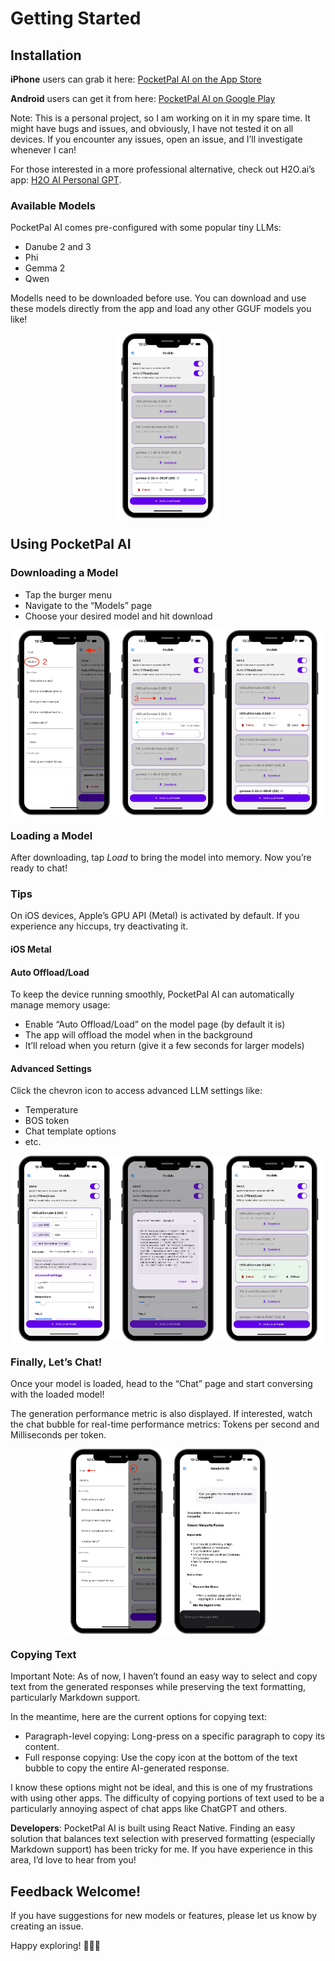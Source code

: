 # Getting Started

## Installation

**iPhone** users can grab it here: [PocketPal AI on the App Store](https://apps.apple.com/us/app/pocketpal-ai/id6502579498)

**Android** users can get it from here: [PocketPal AI on Google Play](https://play.google.com/store/apps/details?id=com.pocketpalai)

Note: This is a personal project, so I am working on it in my spare time. It might have bugs and issues, and obviously, I have not tested it on all devices. If you encounter any issues, open an issue, and I’ll investigate whenever I can!

For those interested in a more professional alternative, check out H2O.ai’s app: [H2O AI Personal GPT](https://apps.apple.com/us/app/h2o-ai-personal-gpt/id6504365990).

### Available Models
PocketPal AI comes pre-configured with some popular tiny LLMs:

- Danube 2 and 3
- Phi
- Gemma 2
- Qwen

Modells need to be downloaded before use. You can download and use these models directly from the app and load any other GGUF models you like!

<div style="display: flex; justify-content: center;">
    <img src="../assets/models_page.webp" alt="Models Page" style="width: 33%;">
</div>

## Using PocketPal AI

### Downloading a Model

- Tap the burger menu
- Navigate to the “Models” page
- Choose your desired model and hit download


<div style="display: flex; justify-content: center;">
    <img src="../assets/add_model_1.webp" alt="Navigate to Models Page" style="width: 33%;">
    <img src="../assets/add_model_2.webp" alt="Download a Model" style="width: 33%;">
    <img src="../assets/add_model_3.webp" alt="Load a Model" style="width: 33%;">
</div>

### Loading a Model
After downloading, tap *Load* to bring the model into memory. Now you’re ready to chat!

### Tips

On iOS devices, Apple’s GPU API (Metal) is activated by default. If you experience any hiccups, try deactivating it.

#### iOS Metal

#### Auto Offload/Load

To keep the device running smoothly, PocketPal AI can automatically manage memory usage:

- Enable “Auto Offload/Load” on the model page (by default it is)
- The app will offload the model when in the background
- It’ll reload when you return (give it a few seconds for larger models)

#### Advanced Settings

Click the chevron icon to access advanced LLM settings like:

- Temperature
- BOS token
- Chat template options
- etc.

<div style="display: flex;  justify-content: center;">
    <img src="../assets/model_config_1.webp" alt="Navigate to Models Page" style="width: 33%;">
    <img src="../assets/model_config_2.webp" alt="Download a Model" style="width: 33%;">
    <img src="../assets/model_load.webp" alt="Load a Model" style="width: 33%;">
</div>

### Finally, Let’s Chat!

Once your model is loaded, head to the “Chat” page and start conversing with the loaded model!

The generation performance metric is also displayed. If interested, watch the chat bubble for real-time performance metrics: Tokens per second and Milliseconds per token.

<div style="display: flex; justify-content: center;">
    <img src="../assets/chat_1.webp" alt="Navigate to Models Page" style="width: 33%;">
    <img src="../assets/chat_2.webp" alt="Download a Model" style="width: 33%;">
</div>

### Copying Text

Important Note: As of now, I haven’t found an easy way to select and copy text from the generated responses while preserving the text formatting, particularly Markdown support.

In the meantime, here are the current options for copying text:
- Paragraph-level copying: Long-press on a specific paragraph to copy its content.
- Full response copying: Use the copy icon at the bottom of the text bubble to copy the entire AI-generated response.

I know these options might not be ideal, and this is one of my frustrations with using other apps. The difficulty of copying portions of text used to be a particularly annoying aspect of chat apps like ChatGPT and others.

**Developers**: PocketPal AI is built using React Native. Finding an easy solution that balances text selection with preserved formatting (especially Markdown support) has been tricky for me. If you have experience in this area, I’d love to hear from you!

## Feedback Welcome!

If you have suggestions for new models or features, please let us know by creating an issue.

Happy exploring! 🚀📱✨
